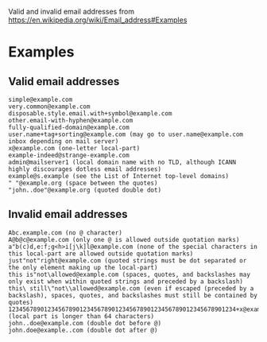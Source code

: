 Valid and invalid email addresses from https://en.wikipedia.org/wiki/Email_address#Examples

# Examples

## Valid email addresses
    simple@example.com
    very.common@example.com
    disposable.style.email.with+symbol@example.com
    other.email-with-hyphen@example.com
    fully-qualified-domain@example.com
    user.name+tag+sorting@example.com (may go to user.name@example.com inbox depending on mail server)
    x@example.com (one-letter local-part)
    example-indeed@strange-example.com
    admin@mailserver1 (local domain name with no TLD, although ICANN highly discourages dotless email addresses)
    example@s.example (see the List of Internet top-level domains)
    " "@example.org (space between the quotes)
    "john..doe"@example.org (quoted double dot)

## Invalid email addresses
    Abc.example.com (no @ character)
    A@b@c@example.com (only one @ is allowed outside quotation marks)
    a"b(c)d,e:f;g<h>i[j\k]l@example.com (none of the special characters in this local-part are allowed outside quotation marks)
    just"not"right@example.com (quoted strings must be dot separated or the only element making up the local-part)
    this is"not\allowed@example.com (spaces, quotes, and backslashes may only exist when within quoted strings and preceded by a backslash)
    this\ still\"not\\allowed@example.com (even if escaped (preceded by a backslash), spaces, quotes, and backslashes must still be contained by quotes)
    1234567890123456789012345678901234567890123456789012345678901234+x@example.com (local part is longer than 64 characters)
    john..doe@example.com (double dot before @)
    john.doe@example..com (double dot after @)